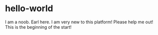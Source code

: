 # hello-world
I am a noob.
Earl here. I am very new to this platform! Please help me out!
This is the beginning of the start!
